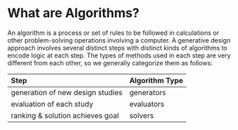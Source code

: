 # What are Algorithms?

An algorithm is a process or set of rules to be followed in calculations or other problem-solving operations involving a computer.  A generative design approach involves several distinct steps with distinct kinds of algorithms to encode logic at each step. The types of methods used in each step are very different from each other, so we generally categorize them as follows:

| Step | Algorithm Type |	
| :--- | :--- |	
| generation of new design studies | generators |	
| evaluation of each study | evaluators |	
| ranking & solution achieves goal | solvers |